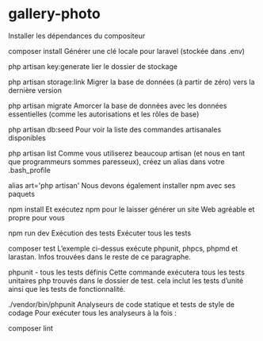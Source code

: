# gallery-photo
Installer les dépendances du compositeur

composer install
Générer une clé locale pour laravel (stockée dans .env)

php artisan key:generate
lier le dossier de stockage

php artisan storage:link
Migrer la base de données (à partir de zéro) vers la dernière version

php artisan migrate
Amorcer la base de données avec les données essentielles (comme les autorisations et les rôles de base)

php artisan db:seed
Pour voir la liste des commandes artisanales disponibles

php artisan list
Comme vous utiliserez beaucoup artisan (et nous en tant que programmeurs sommes paresseux), créez un alias dans votre .bash_profile

alias art='php artisan'
Nous devons également installer npm avec ses paquets

npm install
Et exécutez npm pour le laisser générer un site Web agréable et propre pour vous

npm run dev
Exécution des tests
Exécuter tous les tests

composer test
L’exemple ci-dessus exécute phpunit, phpcs, phpmd et larastan. Infos trouvées dans le reste de ce paragraphe.

phpunit - tous les tests définis
Cette commande exécutera tous les tests unitaires php trouvés dans le dossier de test. cela inclut les tests d’unité ainsi que les tests de fonctionnalité.

./vendor/bin/phpunit
Analyseurs de code statique et tests de style de codage
Pour exécuter tous les analyseurs à la fois :

composer lint
